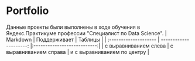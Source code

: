 # Portfolio

Данные проекты были выполнены в ходе обучения в Яндекс.Практикуме профессии "Специалист по Data Science".
| Markdown | Поддерживает | Таблицы |
| :-------------------- | ---------------------: |:---------------------------:|
| с выравниванием слева | с выравниванием справа | и с выравниванием по центру |
